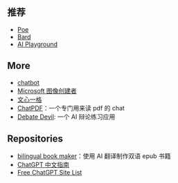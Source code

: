 ## 推荐

- [Poe](https://poe.com/)
- [Bard](https://bard.google.com/)
- [AI Playground](https://play.vercel.ai/)

## More

- [chatbot](https://chat.chatbot.sex/chat/)
- [Microsoft 图像创建者](https://www.bing.com/images/create)
- [文心一格](https://yige.baidu.com/)
- [ChatPDF](https://www.chatpdf.com/)：一个专门用来读 pdf 的 chat
- [Debate Devil](https://www.debate-devil.com/en): 一个 AI 辩论练习应用

## Repositories

- [bilingual book maker](https://github.com/yihong0618/bilingual_book_maker)：使用 AI 翻译制作双语 epub 书籍
- [ChatGPT 中文指南](https://github.com/yzfly/awesome-chatgpt-zh)
- [Free ChatGPT Site List](https://github.com/xx025/carrot)
